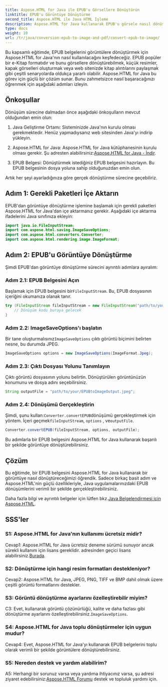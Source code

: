 ```yaml
---
title: Aspose.HTML for Java ile EPUB'u Görsellere Dönüştürün
linktitle: EPUB'u Görüntüye Dönüştürme
second_title: Aspose.HTML ile Java HTML İşleme
description: Aspose.HTML for Java kullanarak EPUB'u görsele nasıl dönüştüreceğinizi öğrenin. Verimli dönüşümler için basit, adım adım kılavuz.
type: docs
weight: 10
url: /tr/java/conversion-epub-to-image-and-pdf/convert-epub-to-image/
---
```

Bu kapsamlı eğitimde, EPUB belgelerini görüntülere dönüştürmek için Aspose.HTML for Java'nın nasıl kullanılacağını keşfedeceğiz. EPUB popüler bir e-Kitap formatıdır ve bunu görsellere dönüştürebilmek, küçük resimler, kapak görselleri oluşturmak veya web sitenizde kitap alıntılarını paylaşmak gibi çeşitli senaryolarda oldukça yararlı olabilir. Aspose.HTML for Java bu görev için güçlü bir çözüm sunar. Bunu zahmetsizce nasıl başaracağınızı öğrenmek için aşağıdaki adımları izleyin.

## Önkoşullar

Dönüşüm sürecine dalmadan önce aşağıdaki önkoşulların mevcut olduğundan emin olun:

1. Java Geliştirme Ortamı: Sisteminizde Java'nın kurulu olması gerekmektedir. Henüz yapmadıysanız web sitesinden Java'yı indirip yükleyin.

2.  Aspose.HTML for Java: Aspose.HTML for Java kütüphanesinin kurulu olması gerekir. Şu adresten alabilirsiniz:[Aspose.HTML for Java - İndir](https://releases.aspose.com/html/java/).

3. EPUB Belgesi: Dönüştürmek istediğiniz EPUB belgesini hazırlayın. Bu EPUB belgesinin dosya yoluna sahip olduğunuzdan emin olun.

Artık her şeyi ayarladığınıza göre gerçek dönüştürme sürecine geçebiliriz.

## Adım 1: Gerekli Paketleri İçe Aktarın

EPUB'dan görüntüye dönüştürme işlemine başlamak için gerekli paketleri Aspose.HTML for Java'dan içe aktarmanız gerekir. Aşağıdaki içe aktarma ifadelerini Java sınıfınıza ekleyin:

```java
import java.io.FileInputStream;
import com.aspose.html.saving.ImageSaveOptions;
import com.aspose.html.converters.Converter;
import com.aspose.html.rendering.image.ImageFormat;
```

## Adım 2: EPUB'u Görüntüye Dönüştürme

Şimdi EPUB'dan görüntüye dönüştürme sürecini ayrıntılı adımlara ayıralım:

### Adım 2.1: EPUB Belgesini Açın

 Başlamak için EPUB belgesini bir`FileInputStream`. Bu, EPUB dosyasının içeriğini okumanıza olanak tanır.

```java
try (FileInputStream fileInputStream = new FileInputStream("path/to/your/input.epub")) {
    // Dönüşüm kodu buraya gelecek
}
```

### Adım 2.2: ImageSaveOptions'ı başlatın

 Bir tane oluşturmalısınız`ImageSaveOptions` çıktı görüntü biçimini belirten nesne, bu durumda JPEG.

```java
ImageSaveOptions options = new ImageSaveOptions(ImageFormat.Jpeg);
```

### Adım 2.3: Çıktı Dosyası Yolunu Tanımlayın

Çıktı görüntü dosyasının yolunu belirtin. Dönüştürülen görüntünüzün konumunu ve dosya adını seçebilirsiniz.

```java
String outputFile = "path/to/your/EPUBtoImageOutput.jpeg";
```

### Adım 2.4: Dönüşümü Gerçekleştirin

 Şimdi, şunu kullan:`Converter.convertEPUB`dönüşümü gerçekleştirmek için yöntem. İçeri geçmek`fileInputStream`, `options` , ve`outputFile`.

```java
Converter.convertEPUB(fileInputStream, options, outputFile);
```

Bu adımlarla bir EPUB belgesini Aspose.HTML for Java kullanarak başarılı bir şekilde görüntüye dönüştürebilirsiniz.

## Çözüm

Bu eğitimde, bir EPUB belgesini Aspose.HTML for Java kullanarak bir görüntüye nasıl dönüştüreceğimizi öğrendik. Sadece birkaç basit adım ve Aspose.HTML'nin güçlü özellikleriyle, Java uygulamalarınızdaki EPUB dönüşümlerini verimli bir şekilde gerçekleştirebilirsiniz.

 Daha fazla bilgi ve ayrıntılı belgeler için lütfen bkz.[Java Belgelendirmesi için Aspose.HTML](https://reference.aspose.com/html/java/).

## SSS'ler

### S1: Aspose.HTML for Java'nın kullanımı ücretsiz midir?

 Cevap1: Aspose.HTML for Java ücretsiz deneme sürümü sunuyor ancak sürekli kullanım için lisans gereklidir. adresinden geçici lisans alabilirsiniz.[Burada](https://purchase.aspose.com/temporary-license/).

### S2: Dönüştürme için hangi resim formatları destekleniyor?

Cevap2: Aspose.HTML for Java, JPEG, PNG, TIFF ve BMP dahil olmak üzere çeşitli görüntü formatlarını destekler.

### S3: Görüntü dönüştürme ayarlarını özelleştirebilir miyim?

 C3: Evet, kullanarak görüntü çözünürlüğü, kalite ve daha fazlası gibi dönüştürme ayarlarını özelleştirebilirsiniz.`ImageSaveOptions`.

### S4: Aspose.HTML for Java toplu dönüştürmeler için uygun mudur?

Cevap4: Evet, Aspose.HTML for Java'yı kullanarak EPUB belgelerini toplu olarak verimli bir şekilde görüntülere dönüştürebilirsiniz.

### S5: Nereden destek ve yardım alabilirim?

 A5: Herhangi bir sorunuz varsa veya yardıma ihtiyacınız varsa, şu adresi ziyaret edebilirsiniz:[Aspose.HTML Forumu](https://forum.aspose.com/) destek ve topluluk yardımı için.